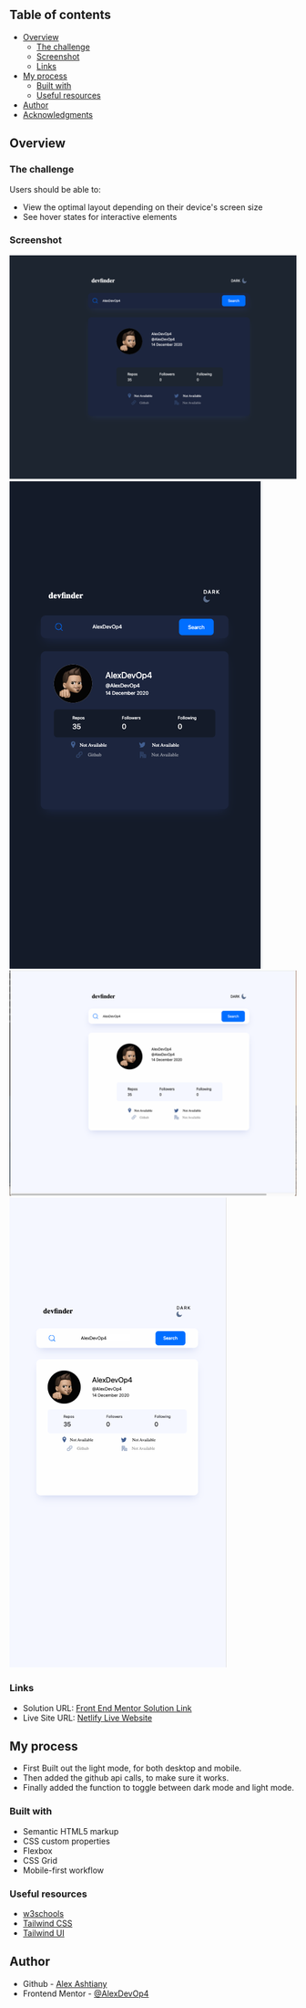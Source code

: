 ## Table of contents

- [Overview](#overview)
  - [The challenge](#the-challenge)
  - [Screenshot](#screenshot)
  - [Links](#links)
- [My process](#my-process)
  - [Built with](#built-with)
  - [Useful resources](#useful-resources)
- [Author](#author)
- [Acknowledgments](#acknowledgments)

## Overview

### The challenge

Users should be able to:

- View the optimal layout depending on their device's screen size
- See hover states for interactive elements

### Screenshot

![](./src/images/darkMode-Desktop.png)
![](./src/images/darkMode-mobile.png)
![](./src/images/lightMode-Desktop.png)
![](./src/images/lightMode-mobile.png)

### Links

- Solution URL: [Front End Mentor Solution Link](https://www.frontendmentor.io/solutions/advice-generator-UCPvPaLuJk)
- Live Site URL: [Netlify Live Website](https://idyllic-bunny-a9755b.netlify.app/)

## My process
- First Built out the light mode, for both desktop and mobile.
- Then added the github api calls, to make sure it works.
- Finally added the function to toggle between dark mode and light mode.

### Built with

- Semantic HTML5 markup
- CSS custom properties
- Flexbox
- CSS Grid
- Mobile-first workflow

### Useful resources

- [w3schools](https://www.w3schools.com)
- [Tailwind CSS](https://tailwindcss.com)
- [Tailwind UI](https://tailwindui.com)

## Author

- Github - [Alex Ashtiany](https://github.com/AlexDevOp4)
- Frontend Mentor - [@AlexDevOp4](https://www.frontendmentor.io/profile/AlexDevOp4)
